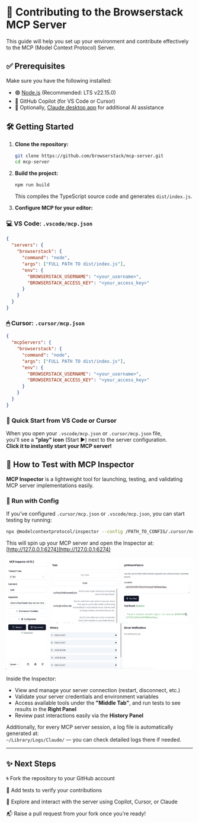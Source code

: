 # 🚀 Contributing to the Browserstack MCP Server

This guide will help you set up your environment and contribute effectively to the MCP (Model Context Protocol) Server.

## ✅ Prerequisites

Make sure you have the following installed:

- 🟢 [Node.js](https://nodejs.org/) (Recommended: LTS v22.15.0)
- 🤖 GitHub Copilot (for VS Code or Cursor)
- 🧠 Optionally, [Claude desktop app](https://www.anthropic.com/index/claude-desktop) for additional AI assistance

## 🛠 Getting Started

1. **Clone the repository:**

   ```bash
   git clone https://github.com/browserstack/mcp-server.git
   cd mcp-server
   ```

2. **Build the project:**

   ```bash
   npm run build
   ```

   This compiles the TypeScript source code and generates `dist/index.js`.

3. **Configure MCP for your editor:**

### 💻 VS Code: `.vscode/mcp.json`

```json
{
  "servers": {
    "browserstack": {
      "command": "node",
      "args": ["FULL PATH TO dist/index.js"],
      "env": {
        "BROWSERSTACK_USERNAME": "<your_username>",
        "BROWSERSTACK_ACCESS_KEY": "<your_access_key>"
      }
    }
  }
}
```

### 🖱 Cursor: `.cursor/mcp.json`

```json
{
  "mcpServers": {
    "browserstack": {
      "command": "node",
      "args": ["FULL PATH TO dist/index.js"],
      "env": {
        "BROWSERSTACK_USERNAME": "<your_username>",
        "BROWSERSTACK_ACCESS_KEY": "<your_access_key>"
      }
    }
  }
}
```

### 🔨 Quick Start from VS Code or Cursor

When you open your `.vscode/mcp.json` or `.cursor/mcp.json` file,  
you'll see a **"play" icon** (Start ▶️) next to the server configuration.  
**Click it to instantly start your MCP server!**


## 🧪 How to Test with MCP Inspector

**MCP Inspector** is a lightweight tool for launching, testing, and validating MCP server implementations easily.

### 🔹 Run with Config

If you've configured `.cursor/mcp.json` or `.vscode/mcp.json`, you can start testing by running:

```bash
npx @modelcontextprotocol/inspector --config /PATH_TO_CONFIG/.cursor/mcp.json --server browserstack
```

This will spin up your MCP server and open the Inspector at:  
[http://127.0.0.1:6274](http://127.0.0.1:6274)

<div align="center">
<img src="assets/mcp-inspector.png" alt="MCP Inspector UI" height="300">
</div>

Inside the Inspector:

- View and manage your server connection (restart, disconnect, etc.)
- Validate your server credentials and environment variables
- Access available tools under the **"Middle Tab"**, and run tests to see results in the **Right Panel**
- Review past interactions easily via the **History Panel**

Additionally, for every MCP server session, a log file is automatically generated at:  
`~/Library/Logs/Claude/` — you can check detailed logs there if needed.

---

## ✨ Next Steps

🌀 Fork the repository to your GitHub account

🧩 Add tests to verify your contributions

🤖 Explore and interact with the server using Copilot, Cursor, or Claude

📬 Raise a pull request from your fork once you're ready!
